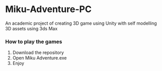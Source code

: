 # Miku-Adventure-PC
An academic project of creating 3D game using Unity with self modelling 3D assets using 3ds Max


### How to play the games
1. Download the repository
2. Open Miku Adventure.exe
3. Enjoy